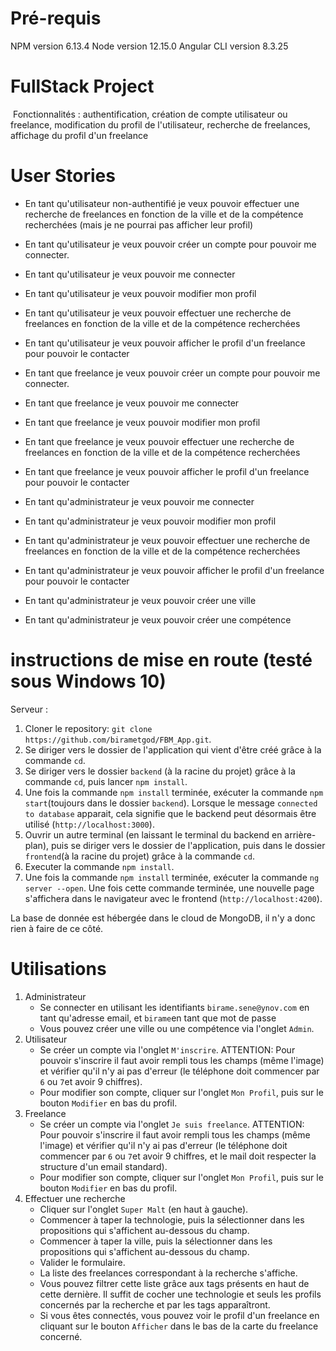 # Pré-requis

NPM version 6.13.4
Node version 12.15.0
Angular CLI version 8.3.25

# FullStack Project
​
Fonctionnalités : authentification, création de compte utilisateur ou freelance, modification du profil de l'utilisateur, recherche de freelances, affichage du profil d'un freelance
​
​
# User Stories
- En tant qu'utilisateur non-authentifié je veux pouvoir effectuer une recherche de freelances en fonction de la ville et de la compétence recherchées (mais je ne pourrai pas afficher leur profil)
​
- En tant qu'utilisateur je veux pouvoir créer un compte pour pouvoir me connecter.
- En tant qu'utilisateur je veux pouvoir me connecter
- En tant qu'utilisateur je veux pouvoir modifier mon profil
- En tant qu'utilisateur je veux pouvoir effectuer une recherche de freelances en fonction de la ville et de la compétence recherchées
- En tant qu'utilisateur je veux pouvoir afficher le profil d'un freelance pour pouvoir le contacter

- En tant que freelance je veux pouvoir créer un compte pour pouvoir me connecter.
- En tant que freelance je veux pouvoir me connecter
- En tant que freelance je veux pouvoir modifier mon profil
- En tant que freelance je veux pouvoir effectuer une recherche de freelances en fonction de la ville et de la compétence recherchées
- En tant que freelance je veux pouvoir afficher le profil d'un freelance pour pouvoir le contacter

- En tant qu'administrateur je veux pouvoir me connecter
- En tant qu'administrateur je veux pouvoir modifier mon profil
- En tant qu'administrateur je veux pouvoir effectuer une recherche de freelances en fonction de la ville et de la compétence recherchées
- En tant qu'administrateur je veux pouvoir afficher le profil d'un freelance pour pouvoir le contacter
- En tant qu'administrateur je veux pouvoir créer une ville
- En tant qu'administrateur je veux pouvoir créer une compétence
​
​
# instructions de mise en route (testé sous Windows 10)
Serveur :
1. Cloner le repository: `git clone https://github.com/birametgod/FBM_App.git`.
2. Se diriger vers le dossier de l'application qui vient d'être créé grâce à la commande `cd`.
3. Se diriger vers le dossier `backend` (à la racine du projet) grâce à la commande `cd`, puis lancer `npm install`.
4. Une fois la commande `npm install` terminée, exécuter la commande `npm start`(toujours dans le dossier `backend`). Lorsque le message `connected to database` apparait, cela signifie que le backend peut désormais être utilisé (`http://localhost:3000`).
5. Ouvrir un autre terminal (en laissant le terminal du backend en arrière-plan), puis se diriger vers le dossier de l'application, puis dans le dossier `frontend`(à la racine du projet) grâce à la commande `cd`.
6. Executer la commande `npm install`.
7. Une fois la commande `npm install` terminée, exécuter la commande `ng server --open`. Une fois cette commande terminée, une nouvelle page s'affichera dans le navigateur avec le frontend (`http://localhost:4200`).

La base de donnée est hébergée dans le cloud de MongoDB, il n'y a donc rien à faire de ce côté.
​
​
# Utilisations

1. Administrateur
    - Se connecter en utilisant les identifiants `birame.sene@ynov.com` en tant qu'adresse email, et `birame`en tant que mot de passe
    - Vous pouvez créer une ville ou une compétence via l'onglet `Admin`.
2. Utilisateur
    - Se créer un compte via l'onglet `M'inscrire`. ATTENTION: Pour pouvoir s'inscrire il faut avoir rempli tous les champs (même l'image) et vérifier qu'il n'y ai pas d'erreur (le téléphone doit commencer par `6` ou `7`et avoir 9 chiffres).
    - Pour modifier son compte, cliquer sur l'onglet `Mon Profil`, puis sur le bouton `Modifier` en bas du profil.
3. Freelance
    - Se créer un compte via l'onglet `Je suis freelance`. ATTENTION: Pour pouvoir s'inscrire il faut avoir rempli tous les champs (même l'image) et vérifier qu'il n'y ai pas d'erreur (le téléphone doit commencer par `6` ou `7`et avoir 9 chiffres, et le mail doit respecter la structure d'un email standard).
    - Pour modifier son compte, cliquer sur l'onglet `Mon Profil`, puis sur le bouton `Modifier` en bas du profil.
4. Effectuer une recherche
    - Cliquer sur l'onglet `Super Malt` (en haut à gauche). 
    - Commencer à taper la technologie, puis la sélectionner dans les propositions qui s'affichent au-dessous du champ.
    - Commencer à taper la ville, puis la sélectionner dans les propositions qui s'affichent au-dessous du champ.
    - Valider le formulaire.
    - La liste des freelances correspondant à la recherche s'affiche.
    - Vous pouvez filtrer cette liste grâce aux tags présents en haut de cette dernière. Il suffit de cocher une technologie et seuls les profils concernés par la recherche et par les tags apparaîtront.
    - Si vous êtes connectés, vous pouvez voir le profil d'un freelance en cliquant sur le bouton `Afficher` dans le bas de la carte du freelance concerné.